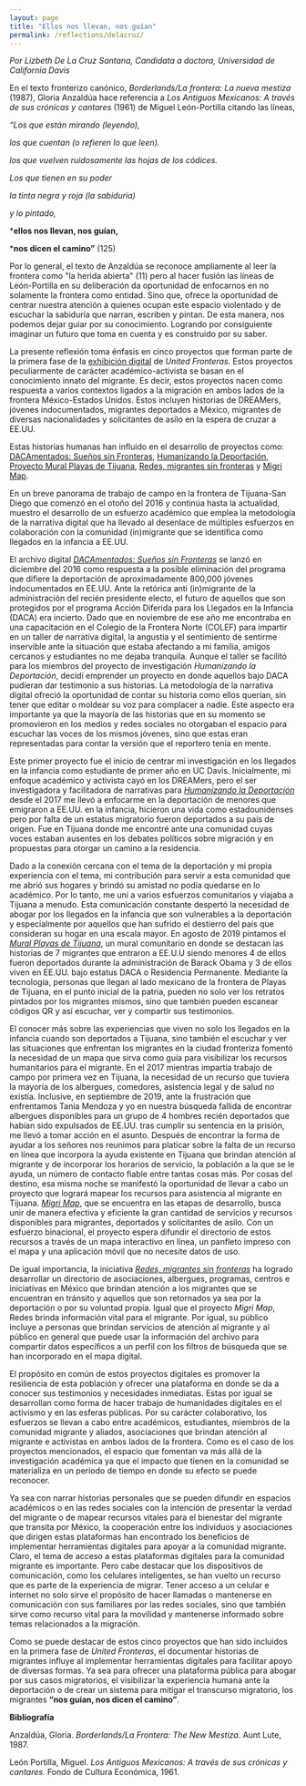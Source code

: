 ```yaml
---
layout: page
title: "Ellos nos llevan, nos guían"
permalink: /reflections/delacruz/
---
```


*Por Lizbeth De La Cruz Santana, Candidata a doctora, Universidad de California Davis*


En el texto fronterizo canónico, *Borderlands/La frontera: La nueva mestiza* (1987), Gloria Anzaldúa hace referencia a *Los Antiguos Mexicanos: A través de sus crónicas y cantares* (1961) de Miguel León-Portilla citando las líneas,
 
*“Los que están mirando (leyendo),*

*los que cuentan (o refieren lo que leen).*

*los que vuelven ruidosamente las hojas de los códices.*

*Los que tienen en su poder*

*la tinta negra y roja (la sabiduría)*

*y lo pintado,*

***ellos nos llevan, nos guían,**

***nos dicen el camino”** (125)

Por lo general, el texto de Anzaldúa se reconoce ampliamente al leer la frontera como "la herida abierta" (11) pero al hacer fusión las líneas de León-Portilla en su deliberación da oportunidad de enfocarnos en no solamente la frontera como entidad. Sino que, ofrece la oportunidad de centrar nuestra atención a quienes ocupan este espacio violentado y de escuchar la sabiduría que narran, escriben y pintan. De esta manera, nos podemos dejar guiar por su conocimiento. Logrando por consiguiente imaginar un futuro que toma en cuenta y es construido por su saber.  
 
La presente reflexión toma énfasis en cinco proyectos que forman parte de la primera fase de la [exhibición digital](https://unitedfronteras.github.io/ufexhibicion_mexeua/) de *United Fronteras*. Estos proyectos peculiarmente de carácter académico-activista se basan en el conocimiento innato del migrante. Es decir, estos proyectos nacen como respuesta a varios contextos ligados a la migración en ambos lados de la frontera México-Estados Unidos. Estos incluyen historias de DREAMers, jóvenes indocumentados, migrantes deportados a México, migrantes de diversas nacionalidades y solicitantes de asilo en la espera de cruzar a EE.UU. 
 
Estas historias humanas han influido en el desarrollo de proyectos como: [DACAmentados: Sueños sin Fronteras](https://unitedfronteras.github.io/ufexhibicion_mexeua/united/obj030/), [Humanizando la Deportación](https://unitedfronteras.github.io/ufexhibicion_mexeua/united/obj059/), [Proyecto Mural Playas de Tijuana](https://unitedfronteras.github.io/ufexhibicion_mexeua/united/obj089/), [Redes, migrantes sin fronteras](https://unitedfronteras.github.io/ufexhibicion_mexeua/united/obj095/) y [Migri Map](https://unitedfronteras.github.io/ufexhibicion_mexeua/united/obj078/).  
 
En un breve panorama de trabajo de campo en la frontera de Tijuana-San Diego que comenzó en el otoño del 2016 y continúa hasta la actualidad, muestro el desarrollo de un esfuerzo académico que emplea la metodología de la narrativa digital que ha llevado al desenlace de múltiples esfuerzos en colaboración con la comunidad (in)migrante que se identifica como llegados en la infancia a EE.UU. 
 
El archivo digital [*DACAmentados: Sueños sin Fronteras*](https://lizbethdelacruzsantana.com/dacamented-archive) se lanzó en diciembre del 2016 como respuesta a la posible eliminación del programa que difiere la deportación de aproximadamente 800,000 jóvenes indocumentados en EE.UU. Ante la retórica anti (in)migrante de la administración del recién presidente electo, el futuro de aquellos que son protegidos por el programa Acción Diferida para los Llegados en la Infancia (DACA) era incierto. Dado que en noviembre de ese año me encontraba en una capacitación en el Colegio de la Frontera Norte (COLEF) para impartir en un taller de narrativa digital, la angustia y el sentimiento de sentirme inservible ante la situación que estaba afectando a mi familia, amigos cercanos y estudiantes no me dejaba tranquila. Aunque el taller se facilitó para los miembros del proyecto de investigación *Humanizando la Deportación*, decidí emprender un proyecto en donde aquellos bajo DACA pudieran dar testimonio a sus historias. La metodología de la narrativa digital ofreció la oportunidad de contar su historia como ellos querían, sin tener que editar o moldear su voz para complacer a nadie. Este aspecto era importante ya que la mayoría de las historias que en su momento se promovieron en los medios y redes sociales no otorgaban el espacio para escuchar las voces de los mismos jóvenes, sino que estas eran representadas para contar la versión que el reportero tenía en mente. 
 
Este primer proyecto fue el inicio de centrar mi investigación en los llegados en la infancia como estudiante de primer año en UC Davis. Inicialmente, mi enfoque académico y activista cayó en los DREAMers, pero el ser investigadora y facilitadora de narrativas para [*Humanizando la Deportación*](http://humanizandoladeportacion.ucdavis.edu/es/) desde el 2017 me llevó a enfocarme en la deportación de menores que emigraron a EE.UU. en la infancia, hicieron una vida como estadounidenses pero por falta de un estatus migratorio fueron deportados a su país de origen. Fue en Tijuana donde me encontré ante una comunidad cuyas voces estaban ausentes en los debates políticos sobre migración y en propuestas para otorgar un camino a la residencia. 
 
Dado a la conexión cercana con el tema de la deportación y mi propia experiencia con el tema, mi contribución para servir a esta comunidad que me abrió sus hogares y brindó su amistad no podía quedarse en lo académico. Por lo tanto, me uní a varios esfuerzos comunitarios y viajaba a Tijuana a menudo. Esta comunicación constante despertó la necesidad de abogar por los llegados en la infancia que son vulnerables a la deportación y especialmente por aquellos que han sufrido el destierro del país que consideran su hogar en una escala mayor. En agosto de 2019 pintamos el [*Mural Playas de Tijuana*](https://lizbethdelacruzsantana.com/mural-project), un mural comunitario en donde se destacan las historias de 7 migrantes que entraron a EE.U.U siendo menores 4 de ellos fueron deportados durante la administración de Barack Obama y 3 de ellos viven en EE.UU. bajo estatus DACA o Residencia Permanente. Mediante la tecnología, personas que llegan al lado mexicano de la frontera de Playas de Tijuana, en el punto inicial de la patria, pueden no solo ver los retratos pintados por los migrantes mismos, sino que también pueden escanear códigos QR y así escuchar, ver y compartir sus testimonios.
 
El conocer más sobre las experiencias que viven no solo los llegados en la infancia cuando son deportados a Tijuana, sino también el escuchar y ver las situaciones que enfrentan los migrantes en la ciudad fronteriza fomentó la necesidad de un mapa que sirva como guía para visibilizar los recursos humanitarios para el migrante. En el 2017 mientras impartía trabajo de campo por primera vez en Tijuana, la necesidad de un recurso que tuviera la mayoría de los albergues, comedores, asistencia legal y de salud no existía. Inclusive, en septiembre de 2019, ante la frustración que enfrentamos Tania Mendoza y yo en nuestra búsqueda fallida de encontrar albergues disponibles para un grupo de 4 hombres recién deportados que habían sido expulsados de EE.UU. tras cumplir su sentencia en la prisión, me llevó a tomar acción en el asunto. Después de encontrar la forma de ayudar a los señores nos reunimos para platicar sobre la falta de un recurso en línea que incorpora la ayuda existente en Tijuana que brindan atención al migrante y de incorporar los horarios de servicio, la población a la que se le ayuda, un número de contacto fiable entre tantas cosas más. Por cosas del destino, esa misma noche se manifestó la oportunidad de llevar a cabo un proyecto que logrará mapear los recursos para asistencia al migrante en Tijuana. [*Migri Map*](https://migrimap.sitey.me/), que se encuentra en las etapas de desarrollo, busca unir de manera efectiva y eficiente la gran cantidad de servicios y recursos disponibles para migrantes, deportados y solicitantes de asilo. Con un esfuerzo binacional, el proyecto espera difundir el directorio de estos recursos a través de un mapa interactivo en línea, un panfleto impreso con el mapa y una aplicación móvil que no necesite datos de uso. 
 
De igual importancia, la iniciativa [*Redes, migrantes sin fronteras*](https://redes.dh.tamu.edu/) ha logrado desarrollar un directorio de asociaciones, albergues, programas, centros e iniciativas en México que brindan atención a los migrantes que se encuentran en tránsito y aquellos que son retornados ya sea por la deportación o por su voluntad propia. Igual que el proyecto *Migri Map*, Redes brinda información vital para el migrante. Por igual, su público incluye a personas que brindan servicios de atención al migrante y al público en general que puede usar la información del archivo para compartir datos específicos a un perfil con los filtros de búsqueda que se han incorporado en el mapa digital. 
 
El propósito en común de estos proyectos digitales es promover la resiliencia de esta población y ofrecer una plataforma en donde se da a conocer sus testimonios y necesidades inmediatas. Estas por igual se desarrollan como forma de hacer trabajo de humanidades digitales en el activismo y en las esferas públicas. Por su carácter colaborativo, los esfuerzos se llevan a cabo entre académicos, estudiantes, miembros de la comunidad migrante y aliados, asociaciones que brindan atención al migrante e activistas en ambos lados de la frontera. Como es el caso de los proyectos mencionados, el espacio que fomentan va más allá de la investigación académica ya que el impacto que tienen en la comunidad se materializa en un periodo de tiempo en donde su efecto se puede reconocer. 
 
Ya sea con narrar historias personales que se pueden difundir en espacios académicos o en las redes sociales con la intención de presentar la verdad del migrante o de mapear recursos vitales para el bienestar del migrante que transita por México, la cooperación entre los individuos y asociaciones que dirigen estas plataformas han encontrado los beneficios de implementar herramientas digitales para apoyar a la comunidad migrante. Claro, el tema de acceso a estas plataformas digitales para la comunidad migrante es importante. Pero cabe destacar que los dispositivos de comunicación, como los celulares inteligentes, se han vuelto un recurso que es parte de la experiencia de migrar. Tener acceso a un celular e internet no solo sirve el propósito de hacer llamadas o mantenerse en comunicación con sus familiares por las redes sociales, sino que también sirve como recurso vital para la movilidad y mantenerse informado sobre temas relacionados a la migración. 
 
Como se puede destacar de estos cinco proyectos que han sido incluidos en la primera fase de *United Fronteras*, el documentar historias de migrantes influye al implementar herramientas digitales para facilitar apoyo de diversas formas. Ya sea para ofrecer una plataforma pública para abogar por sus casos migratorios, el visibilizar la experiencia humana ante la deportación o de crear un sistema para mitigar el transcurso migratorio, los migrantes **“nos guían, nos dicen el camino”**.  
 
 
**Bibliografía**
 
Anzaldúa, Gloria. *Borderlands/La Frontera: The New Mestiza*. Aunt Lute, 1987. 

León Portilla, Miguel. *Los Antiguos Mexicanos: A través de sus crónicas y cantares*. Fondo de Cultura Económica, 1961. 

